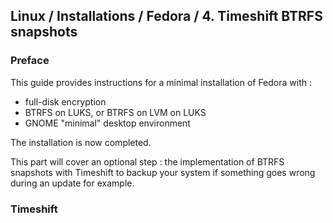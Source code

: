 ## Linux / Installations / Fedora / 4. Timeshift BTRFS snapshots

### Preface

This guide provides instructions for a minimal installation of Fedora with :
- full-disk encryption
- BTRFS on LUKS, or BTRFS on LVM on LUKS
- GNOME "minimal" desktop environment

The installation is now completed.

This part will cover an optional step : the implementation of BTRFS snapshots with Timeshift to backup your system if something goes wrong during an update for example.


### Timeshift


